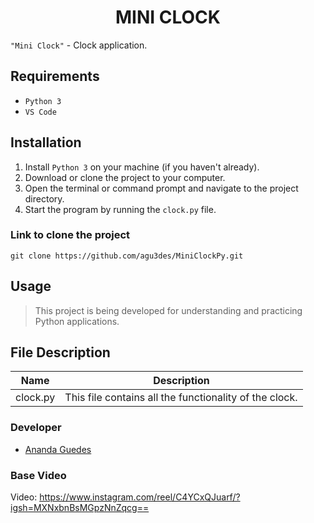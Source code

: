 <h1 align="center">MINI CLOCK</h1>

`"Mini Clock"` - Clock application.

## Requirements
+ `Python 3`
+ `VS Code`

## Installation
1. Install `Python 3` on your machine (if you haven't already).
2. Download or clone the project to your computer.
3. Open the terminal or command prompt and navigate to the project directory.
4. Start the program by running the `clock.py` file.


### Link to clone the project
```
git clone https://github.com/agu3des/MiniClockPy.git
```

## Usage
> This project is being developed for understanding and practicing Python applications.


## File Description
| Name | Description |
| ------ | ----------- |
| clock.py | This file contains all the functionality of the clock. |


### Developer
- [Ananda Guedes](https://github.com/agu3des)

### Base Video
Video: https://www.instagram.com/reel/C4YCxQJuarf/?igsh=MXNxbnBsMGpzNnZqcg==